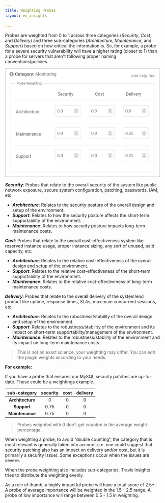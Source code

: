 ```yaml
---
title: Weighting Probes
layout: en_insights

--- 
```


Probes are weighted from 0 to 1 across three categories (_Security_, _Cost_, and _Delivery_) and three sub-categories (_Architecture_, _Maintenance_, and _Support_) based on how critical the information is. So, for example, a probe for a severe security vulnerability will have a higher rating (closer to 1) than a probe for servers that aren't following proper naming conventions/policies.

![weightingProbes](/user/images-insights/weightingProbes.png) 

**_Security_**: Probes that relate to the overall security of the system like public network exposure, secure system configuration, patching, passwords, IAM, etc.
- **_Architecture_**: Relates to the security posture of the overall design and setup of the environment.
- **_Support_**: Relates to how the security posture affects the short-term supportability of the environment.
- **_Maintenance_**: Relates to how security posture impacts long-term maintenance costs.

**_Cost_**: Probes that relate to the overall cost-effectiveness system like reserved instance usage, proper instance sizing, any sort of unused, paid capacity, etc.
- **_Architecture_**: Relates to the relative cost-effectiveness of the overall design and setup of the environment.
- **_Support_**: Relates to the relative cost-effectiveness of the short-term supportability of the environment.
- **_Maintenance_**: Relates to the relative cost-effectiveness of long-term maintenance costs.

**_Delivery_**: Probes that relate to the overall delivery of the system/end product like uptime, response times, SLAs, maximum concurrent sessions, etc.
- **_Architecture_**: Relates to the robustness/stability of the overall design and setup of the environment.
- **_Support_**: Relates to the robustness/stability of the environment and its impact on short-term supportability/management of the environment.
- **_Maintenance_**: Relates to the robustness/stability of the environment and its impact on long-term maintenance costs. 


> This is not an exact science, your weighting may differ. You can edit the plugin weights according to your needs.


**For example:**

If you have a probe that ensures our MySQL security patches are up-to-date. These could be a weightings example.

|   sub-category   |   security   |     cost     |   delivery   |
|:----------------:|:------------:|:------------:|:------------:|
| **Architecture** |      0       |      0       |       0      |
|   **Support**    |     0.75     |      0       |       0      |
|  **Maintenance** |     0.75     |      0       |       0      |


> Probes weighted with 0 don't get counted in the average weight percentage.

When weighting a probe, to avoid “double counting”, the category that is most relevant is generally taken into account (i.e. one could suggest that security patching also has an impact on delivery and/or cost, but it is primarily a security issue). Some exceptions occur when the issues are severe. 

When the probe weighting also includes sub-categories, Travis Insights tries to distribute the weighting evenly.

As a rule of thumb, a highly impactful probe will have a total score of 2.5+.  A probe of average importance will be weighted in the 1.5 - 2.5 range.  A probe of low importance will range between 0.5 - 1.5 in weighting.
